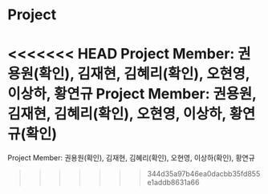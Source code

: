 # Project

<<<<<<< HEAD
Project Member: 권용원(확인), 김재현, 김혜리(확인), 오현영, 이상하, 황연규
Project Member: 권용원, 김재현, 김혜리(확인), 오현영, 이상하, 황연규(확인)
=======
Project Member: 권용원(확인), 김재현, 김혜리(확인), 오현영, 이상하(확인), 황연규
>>>>>>> 344d35a97b46ea0dacbb35fd855e1addb8631a66
